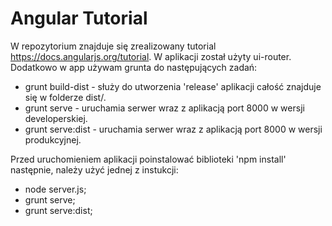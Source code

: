 # Angular Tutorial
W repozytorium znajduje się zrealizowany tutorial https://docs.angularjs.org/tutorial. W aplikacji został użyty ui-router. Dodatkowo w app używam grunta do następujących zadań:
- grunt build-dist - służy do utworzenia 'release' aplikacji całość znajduje się w folderze dist/.
- grunt serve - uruchamia serwer wraz z aplikacją port 8000 w wersji developerskiej.
- grunt serve:dist - uruchamia serwer wraz z aplikacją port 8000 w wersji produkcyjnej.

Przed uruchomieniem aplikacji poinstalować biblioteki 'npm install' następnie, należy użyć jednej z instukcji:
- node server.js;
- grunt serve;
- grunt serve:dist;
